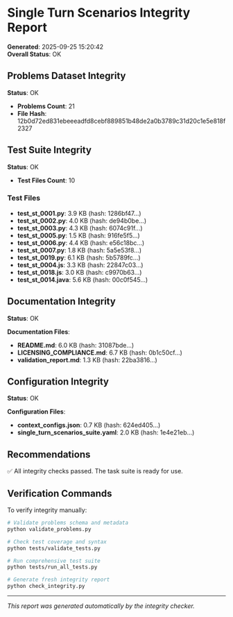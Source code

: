 # Single Turn Scenarios Integrity Report

**Generated**: 2025-09-25 15:20:42  
**Overall Status**: OK

## Problems Dataset Integrity

**Status**: OK

- **Problems Count**: 21
- **File Hash**: 12b0d72ed831ebeeeadfd8cebf889851b48de2a0b3789c31d20c1e5e818f2327

## Test Suite Integrity

**Status**: OK

- **Test Files Count**: 10

### Test Files
- **test_st_0001.py**: 3.9 KB (hash: 1286bf47...)
- **test_st_0002.py**: 4.0 KB (hash: de94b0be...)
- **test_st_0003.py**: 4.3 KB (hash: 6074c91f...)
- **test_st_0005.py**: 1.5 KB (hash: 916fe5f5...)
- **test_st_0006.py**: 4.4 KB (hash: e56c18bc...)
- **test_st_0007.py**: 1.8 KB (hash: 5a5e53f8...)
- **test_st_0019.py**: 6.1 KB (hash: 5b5789fc...)
- **test_st_0004.js**: 3.3 KB (hash: 22847c03...)
- **test_st_0018.js**: 3.0 KB (hash: c9970b63...)
- **test_st_0014.java**: 5.6 KB (hash: 00c0f545...)

## Documentation Integrity

**Status**: OK

**Documentation Files**:
- **README.md**: 6.0 KB (hash: 31087bde...)
- **LICENSING_COMPLIANCE.md**: 6.7 KB (hash: 0b1c50cf...)
- **validation_report.md**: 1.3 KB (hash: 22ba3816...)

## Configuration Integrity

**Status**: OK

**Configuration Files**:
- **context_configs.json**: 0.7 KB (hash: 624ed405...)
- **single_turn_scenarios_suite.yaml**: 2.0 KB (hash: 1e4e21eb...)

## Recommendations

✅ All integrity checks passed. The task suite is ready for use.

## Verification Commands

To verify integrity manually:

```bash
# Validate problems schema and metadata
python validate_problems.py

# Check test coverage and syntax
python tests/validate_tests.py

# Run comprehensive test suite
python tests/run_all_tests.py

# Generate fresh integrity report
python check_integrity.py
```

---
*This report was generated automatically by the integrity checker.*
